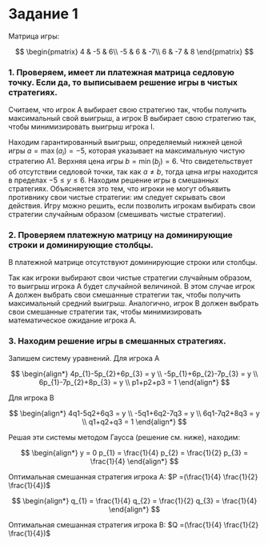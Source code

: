 # Задание 1
Матрица игры:

$$
\begin{pmatrix}
4 & -5 & 6\\
-5 & 6 & -7\\
6 & -7 & 8
\end{pmatrix}
$$

### 1. Проверяем, имеет ли платежная матрица седловую точку. Если да, то выписываем решение игры в чистых стратегиях.
Считаем, что игрок A выбирает свою стратегию так, чтобы получить максимальный свой выигрыш, а игрок B выбирает свою стратегию так, чтобы минимизировать выигрыш игрока I.

Находим гарантированный выигрыш, определяемый нижней ценой игры $a = \max(a_{i}) = -5$, которая указывает на максимальную чистую стратегию A1.
Верхняя цена игры $b = \min(b_{j}) = 6$.
Что свидетельствует об отсутствии седловой точки, так как $a \neq b$, тогда цена игры находится в пределах $-5 \leq y \leq 6$. Находим решение игры в смешанных стратегиях. Объясняется это тем, что игроки не могут объявить противнику свои чистые стратегии: им следует скрывать свои действия. Игру можно решить, если позволить игрокам выбирать свои стратегии случайным образом (смешивать чистые стратегии).
### 2. Проверяем платежную матрицу на доминирующие строки и доминирующие столбцы.

В платежной матрице отсутствуют доминирующие строки или столбцы.

Так как игроки выбирают свои чистые стратегии случайным образом, то выигрыш игрока A будет случайной величиной. В этом случае игрок A должен выбрать свои смешанные стратегии так, чтобы получить максимальный средний выигрыш.
Аналогично, игрок B должен выбрать свои смешанные стратегии так, чтобы минимизировать математическое ожидание игрока A.
### 3. Находим решение игры в смешанных стратегиях.
Запишем систему уравнений.
Для игрока A

$$
\begin{align*}  
4p_{1}-5p_{2}+6p_{3} = y \\
-5p_{1}+6p_{2}-7p_{3} = y \\
6p_{1}-7p_{2}+8p_{3} = y \\
p1+p2+p3 = 1
\end{align*}  
$$

Для игрока B

$$
\begin{align*}  
4q1-5q2+6q3 = y \\
-5q1+6q2-7q3 = y \\
6q1-7q2+8q3 = y \\
q1+q2+q3 = 1
\end{align*}  
$$

Решая эти системы методом Гаусса (решение см. ниже), находим:

$$
\begin{align*}  
y = 0 
p_{1} = \frac{1}{4} 
p_{2} = \frac{1}{2} 
p_{3} = \frac{1}{4} 
\end{align*}  
$$

Оптимальная смешанная стратегия игрока A:  $P =(\frac{1}{4} \frac{1}{2} \frac{1}{4})$

$$
\begin{align*}  
q_{1} = \frac{1}{4} 
q_{2} = \frac{1}{2} 
q_{3} = \frac{1}{4} 
\end{align*}  
$$

Оптимальная смешанная стратегия игрока B: $Q =(\frac{1}{4} \frac{1}{2} \frac{1}{4})$
